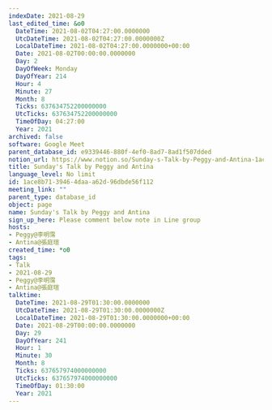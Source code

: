 ```yaml
---
indexDate: 2021-08-29
last_edited_time: &o0
  DateTime: 2021-08-02T04:27:00.0000000
  UtcDateTime: 2021-08-02T04:27:00.0000000Z
  LocalDateTime: 2021-08-02T04:27:00.0000000+00:00
  Date: 2021-08-02T00:00:00.0000000
  Day: 2
  DayOfWeek: Monday
  DayOfYear: 214
  Hour: 4
  Minute: 27
  Month: 8
  Ticks: 637634752200000000
  UtcTicks: 637634752200000000
  TimeOfDay: 04:27:00
  Year: 2021
archived: false
software: Google Meet
parent_database_id: e9339446-880f-4ef0-8ad7-8ad1f507dded
notion_url: https://www.notion.so/Sunday-s-Talk-by-Peggy-and-Antina-1ace8b7139464daaa62d96dbde56f112
title: Sunday's Talk by Peggy and Antina
language_level: No limit
id: 1ace8b71-3946-4daa-a62d-96dbde56f112
meeting_link: ""
parent_type: database_id
object: page
name: Sunday's Talk by Peggy and Antina
sign_up_here: Please comment below note in Line group
hosts:
- Peggy@李明霈
- Antina@張庭瑄
created_time: *o0
tags:
- Talk
- 2021-08-29
- Peggy@李明霈
- Antina@張庭瑄
talktime:
  DateTime: 2021-08-29T01:30:00.0000000
  UtcDateTime: 2021-08-29T01:30:00.0000000Z
  LocalDateTime: 2021-08-29T01:30:00.0000000+00:00
  Date: 2021-08-29T00:00:00.0000000
  Day: 29
  DayOfYear: 241
  Hour: 1
  Minute: 30
  Month: 8
  Ticks: 637657974000000000
  UtcTicks: 637657974000000000
  TimeOfDay: 01:30:00
  Year: 2021
---
```







